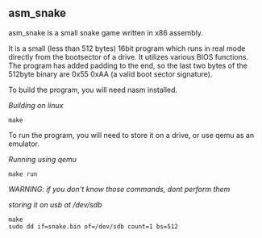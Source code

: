 ## asm_snake
asm_snake is a small snake game written in x86 assembly.

It is a small (less than 512 bytes) 16bit program which runs in real mode 
directly from the bootsector of a drive. It utilizes various BIOS functions. 
The program has added padding to the end, so the last two bytes of the 512byte 
binary are 0x55 0xAA (a valid boot sector signature).

To build the program, you will need nasm installed.

*Building on linux*
~~~
make
~~~

To run the program, you will need to store it on a drive, or use qemu as an emulator.

*Running using qemu*
~~~
make run
~~~

*WARNING: if you don't know those commands, dont perform them*

*storing it on usb at /dev/sdb*
~~~
make
sudo dd if=snake.bin of=/dev/sdb count=1 bs=512
~~~
